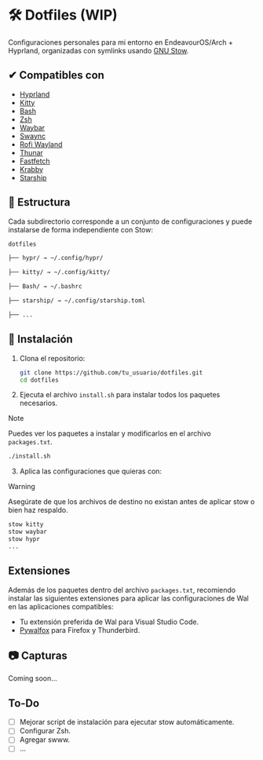 # 🛠️ Dotfiles (WIP)

Configuraciones personales para mi entorno en EndeavourOS/Arch + Hyprland, organizadas con symlinks usando [GNU Stow](https://www.gnu.org/software/stow/).

## ✔ Compatibles con

- [Hyprland](https://github.com/hyprwm/Hyprland)
- [Kitty](https://sw.kovidgoyal.net/kitty/)
- [Bash](https://www.gnu.org/software/bash/)
- [Zsh](https://wiki.archlinux.org/title/Zsh)
- [Waybar](https://github.com/Alexays/Waybar.git)
- [Swaync](https://github.com/ErikReider/SwayNotificationCenter)
- [Rofi Wayland](https://github.com/in0ni/rofi-wayland)
- [Thunar](https://docs.xfce.org/xfce/thunar/start)
- [Fastfetch](https://github.com/fastfetch-cli/fastfetch)
- [Krabby](https://github.com/yannjor/krabby)
- [Starship](https://starship.rs/)

## 📁 Estructura

Cada subdirectorio corresponde a un conjunto de configuraciones y puede instalarse de forma independiente con Stow:

```bash
dotfiles

├── hypr/ → ~/.config/hypr/

├── kitty/ → ~/.config/kitty/

├── Bash/ → ~/.bashrc

├── starship/ → ~/.config/starship.toml

├── ...
```

## 🚀 Instalación

1. Clona el repositorio:

   ```bash
   git clone https://github.com/tu_usuario/dotfiles.git
   cd dotfiles
   ```
2. Ejecuta el archivo `install.sh` para instalar todos los paquetes necesarios.

> [!NOTE]
> Puedes ver los paquetes a instalar y modificarlos en el archivo `packages.txt`.

   ```bash
   ./install.sh
   ```
3. Aplica las configuraciones que quieras con:

> [!WARNING]
> Asegúrate de que los archivos de destino no existan antes de aplicar stow o bien haz respaldo.

   ```bash
   stow kitty
   stow waybar
   stow hypr
   ...
   ```

## Extensiones

Además de los paquetes dentro del archivo `packages.txt`, recomiendo instalar las siguientes extensiones para aplicar las configuraciones de Wal en las aplicaciones compatibles:

- Tu extensión preferida de Wal para Visual Studio Code.
- [Pywalfox](https://github.com/Frewacom/pywalfox.git) para Firefox y Thunderbird.

## 📷 Capturas

Coming soon...

## To-Do

- [ ] Mejorar script de instalación para ejecutar stow automáticamente.
- [ ] Configurar Zsh.
- [ ] Agregar swww.
- [ ] ...
